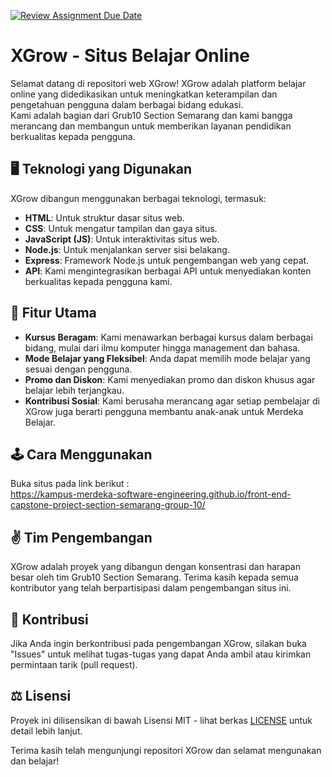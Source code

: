 [![Review Assignment Due Date](https://classroom.github.com/assets/deadline-readme-button-24ddc0f5d75046c5622901739e7c5dd533143b0c8e959d652212380cedb1ea36.svg)](https://classroom.github.com/a/0wBSnje4)


# XGrow - Situs Belajar Online

Selamat datang di repositori web XGrow! XGrow adalah platform belajar online yang didedikasikan untuk meningkatkan keterampilan dan pengetahuan pengguna dalam berbagai bidang edukasi. <br>
Kami adalah bagian dari Grub10 Section Semarang dan kami bangga merancang dan membangun untuk memberikan layanan pendidikan berkualitas kepada pengguna.

## 🖥 Teknologi yang Digunakan
XGrow dibangun menggunakan berbagai teknologi, termasuk:

- **HTML**: Untuk struktur dasar situs web.
- **CSS**: Untuk mengatur tampilan dan gaya situs.
- **JavaScript (JS)**: Untuk interaktivitas situs web.
- **Node.js**: Untuk menjalankan server sisi belakang.
- **Express**: Framework Node.js untuk pengembangan web yang cepat.
- **API**: Kami mengintegrasikan berbagai API untuk menyediakan konten berkualitas kepada pengguna kami.

## 🎁 Fitur Utama
- **Kursus Beragam**: Kami menawarkan berbagai kursus dalam berbagai bidang, mulai dari ilmu komputer hingga management dan bahasa.
- **Mode Belajar yang Fleksibel**: Anda dapat memilih mode belajar yang sesuai dengan pengguna.
- **Promo dan Diskon**: Kami menyediakan promo dan diskon khusus agar belajar lebih terjangkau.
- **Kontribusi Sosial**: Kami berusaha merancang agar setiap pembelajar di XGrow juga berarti pengguna membantu anak-anak untuk Merdeka Belajar.

## 🕹 Cara Menggunakan
Buka situs pada link berikut : <br>
https://kampus-merdeka-software-engineering.github.io/front-end-capstone-project-section-semarang-group-10/

## ✌ Tim Pengembangan
XGrow adalah proyek yang dibangun dengan konsentrasi dan harapan besar oleh tim Grub10 Section Semarang. Terima kasih kepada semua kontributor yang telah berpartisipasi dalam pengembangan situs ini.

## 🙌 Kontribusi
Jika Anda ingin berkontribusi pada pengembangan XGrow, silakan buka "Issues" untuk melihat tugas-tugas yang dapat Anda ambil atau kirimkan permintaan tarik (pull request).

## ⚖ Lisensi
Proyek ini dilisensikan di bawah Lisensi MIT - lihat berkas [LICENSE](LICENSE) untuk detail lebih lanjut.

Terima kasih telah mengunjungi repositori XGrow dan selamat mengunakan dan belajar!
